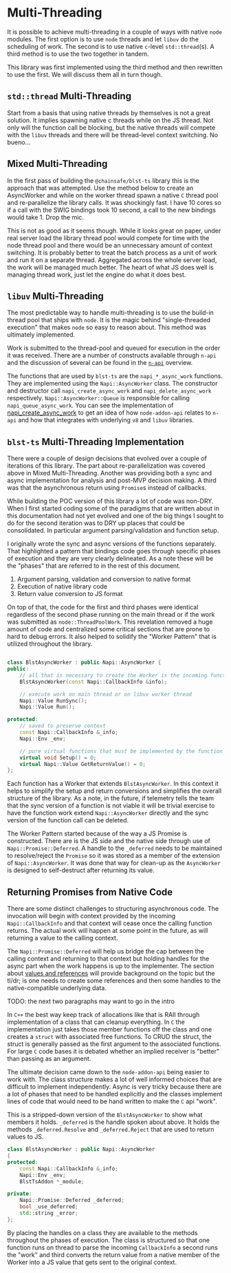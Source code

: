 # Multi-Threading

It is possible to achieve multi-threading in a couple of ways with native `node` modules.  The first option is to use `node` threads and let `libuv` do the scheduling of work.  The second is to use native `c`-level `std::thread`(s).  A third method is to use the two together in tandem.

This library was first implemented using the third method and then rewritten to use the first.  We will discuss them all in turn though.

## `std::thread` Multi-Threading

Start from a basis that using native threads by themselves is not a great solution.  It implies spawning native c threads while on the JS thread.  Not only will the function call be blocking, but the native threads will compete with the `libuv` threads and there will be thread-level context switching.  No bueno...

## Mixed Multi-Threading

In the first pass of building the `@chainsafe/blst-ts` library this is the approach that was attempted.  Use the method below to create an AsyncWorker and while on the worker thread spawn a native `C` thread pool and re-parallelize the library calls.  It was shockingly fast.  I have 10 cores so if a call with the SWIG bindings took 10 second, a call to the new bindings would take 1.  Drop the mic.

This is not as good as it seems though.  While it looks great on paper, under real server load the library thread pool would compete for time with the node thread pool and there would be an unnecessary amount of context switching.  It is probably better to treat the batch process as a unit of work and run it on a separate thread.  Aggregated across the whole server load, the work will be managed much better. The heart of what JS does well is managing thread work, just let the engine do what it does best.

## `libuv` Multi-Threading

The most predictable way to handle multi-threading is to use the build-in thread pool that ships with `node`.  It is the magic behind "single-threaded execution" that makes `node` so easy to reason about.  This method was ultimately implemented.

Work is submitted to the thread-pool and queued for execution in the order it was received.  There are a number of constructs available through `n-api` and the discussion of several can be found in the [`n-api`](./napi.md) overview.

The functions that are used by `blst-ts` are the `napi_*_async_work` functions.  They are implemented using the `Napi::AsyncWorker` class.  The constructor and destructor call `napi_create_async_work` and `napi_delete_async_work` respectively.  `Napi::AsyncWorker::Queue` is responsible for calling `napi_queue_async_work`.  You can see the implementation of [napi_create_async_work](https://github.com/nodejs/node/blob/4166d40d0873b6d8a0c7291872c8d20dc680b1d7/src/node_api.cc#L1138) to get an idea of how `node-addon-api` relates to `n-api`  and how that integrates with underlying `v8` and `libuv` libraries.

## `blst-ts` Multi-Threading Implementation

There were a couple of design decisions that evolved over a couple of iterations of this library.  The part about re-parallelization was covered above in Mixed Multi-Threading.  Another was providing both a sync and async implementation for analysis and post-MVP decision making. A third was that the asynchronous return using `Promise`s instead of callbacks.

While building the POC version of this library a lot of code was non-DRY.  When I first started coding some of the paradigms that are written about in this documentation had not yet evolved and one of the big things I sought to do for the second iteration was to DRY up places that could be consolidated.  In particular argument parsing/validation and function setup.

I originally wrote the sync and async versions of the functions separately.  That highlighted a pattern that bindings code goes through specific phases of execution and they are very clearly delineated.  As a note these will be the "phases" that are referred to in the rest of this document.

1. Argument parsing, validation and conversion to native format
2. Execution of native library code
3. Return value conversion to JS format

On top of that, the code for the first and third phases were identical regardless of the second phase running on the main thread or if the work was submitted as `node::ThreadPoolWork`.  This revelation removed a huge amount of code and centralized some critical sections that are prone to hard to debug errors.  It also helped to solidify the "Worker Pattern" that is utilized throughout the library.

```c++

class BlstAsyncWorker : public Napi::AsyncWorker {
public:
    // all that is necessary to create the Worker is the incoming function context
    BlstAsyncWorker(const Napi::CallbackInfo &info);

    // execute work on main thread or on libuv worker thread
    Napi::Value RunSync();
    Napi::Value Run();

protected:
    // saved to preserve context
    const Napi::CallbackInfo &_info;
    Napi::Env _env;

    // pure virtual functions that must be implemented by the function worker
    virtual void Setup() = 0;
    virtual Napi::Value GetReturnValue() = 0;
};
```

Each function has a Worker that extends `BlstAsyncWorker`.  In this context it helps to simplify the setup and return conversions and simplifies the overall structure of the library.  As a note, in the future, if telemetry tells the team that the sync version of a function is not viable it will be  trivial exercise to have the function work extend `Napi::AsyncWorker` directly and the sync version of the function call can be deleted.

The Worker Pattern started because of the way a JS Promise is constructed.  There are is the JS side and the native side through use of `Napi::Promise::Deferred`.  A handle to the `_deferred` needs to be maintained to resolve/reject the `Promise` so it was stored as a member of the extension of `Napi::AsyncWorker`.  It was done that way for clean-up as the `AsyncWorker` is designed to self-destruct after returning its value.

## Returning Promises from Native Code

There are some distinct challenges to structuring asynchronous code.  The invocation will begin with context provided by the incoming `Napi::CallbackInfo` and that context will cease once the calling function returns.  The actual work will happen at some point in the future, as will returning a value to the calling context.

The `Napi::Promise::Deferred` will help us bridge the cap between the calling context and returning to that context but holding handles for the async part when the work happens is up to the implementer.  The section about [values and references](./values_and_references.md) will provide background on the topic but the tl/dr; is one needs to create some references and then some handles to the native-compatible underlying data.

TODO: the next two paragraphs may want to go in the intro

In `C++` the best way keep track of allocations like that is RAII through implementation of a class that can cleanup everything.  In `C` the implementation just takes those member functions off the class and one creates a `struct` with associated free functions.  To CRUD the struct, the struct is generally passed as the first argument to the associated functions. For large `C` code bases it is debated whether an implied receiver is "better" than passing as an argument.

The ultimate decision came down to the `node-addon-api` being easier to work with.  The class structure makes a lot of well informed choices that are difficult to implement independently.  Async is very tricky because there are a lot of phases that need to be handled explicitly and the classes implement lines of code that would need to be hand written to make the `C` api "work".

This is a stripped-down version of the `BlstAsyncWorker` to show what members it holds. `_deferred` is the handle spoken about above.  It holds the methods `_deferred.Resolve` and `_deferred.Reject` that are used to return values to JS.

```c++
class BlstAsyncWorker : public Napi::AsyncWorker
{
protected:
    const Napi::CallbackInfo &_info;
    Napi::Env _env;
    BlstTsAddon *_module;

private:
    Napi::Promise::Deferred _deferred;
    bool _use_deferred;
    std::string _error;
};
```

By placing the handles on a class they are available to the methods throughout the phases of execution.  The class is structured so that one function runs on thread to parse the incoming `CallbackInfo` a second runs the "work" and third converts the return value from a native member of the Worker into a JS value that gets sent to the original context.
